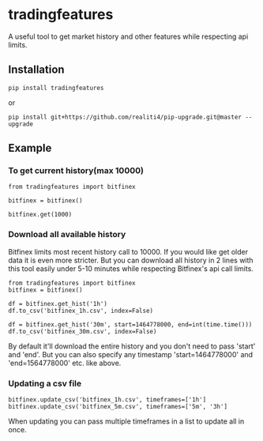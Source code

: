 # tradingfeatures
A useful tool to get market history and other features while respecting api limits.


## Installation

    pip install tradingfeatures

or	

    pip install git+https://github.com/realiti4/pip-upgrade.git@master --upgrade

## Example

### To get current history(max 10000)

    from tradingfeatures import bitfinex

    bitfinex = bitfinex()

    bitfinex.get(1000)

### Download all available history
Bitfinex limits most recent history call to 10000. If you would like get older data it is even more stricter. But you can download all history in 2 lines with this tool easily under 5-10 minutes while respecting Bitfinex's api call limits. 

    from tradingfeatures import bitfinex
    bitfinex = bitfinex()

    df = bitfinex.get_hist('1h')
    df.to_csv('bitfinex_1h.csv', index=False)
    
    df = bitfinex.get_hist('30m', start=1464778000, end=int(time.time()))
    df.to_csv('bitfinex_30m.csv', index=False)

By default it'll download the entire history and you don't need to pass 'start' and 'end'. But you can also specify any timestamp 'start=1464778000' and 'end=1564778000' etc. like above.

### Updating a csv file

    bitfinex.update_csv('bitfinex_1h.csv', timeframes=['1h']
    bitfinex.update_csv('bitfinex_5m.csv', timeframes=['5m', '3h']

When updating you can pass multiple timeframes in a list to update all in once.
